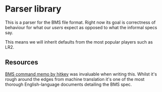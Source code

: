# Parser library
This is a parser for the BMS file format.
Right now its goal is correctness of behaviour for what our _users_ expect as
opposed to what the informal specs say.

This means we will inherit defaults from the most popular players such as LR2.

## Resources
[BMS command memo by hitkey](https://hitkey.bms.ms/cmds.htm) was invaluable when
writing this. Whilst it's rough around the edges from machine translation it's
one of the most thorough English-language documents detailing the BMS spec.
